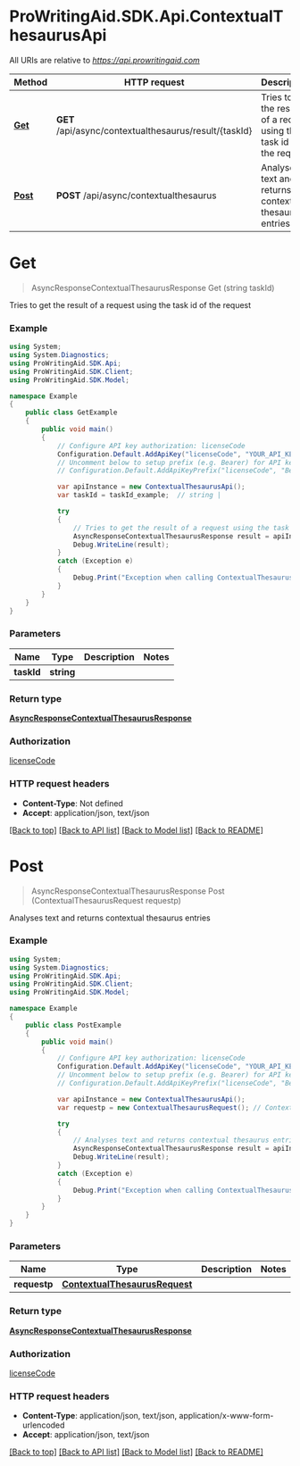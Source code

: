 # ProWritingAid.SDK.Api.ContextualThesaurusApi

All URIs are relative to *https://api.prowritingaid.com*

Method | HTTP request | Description
------------- | ------------- | -------------
[**Get**](ContextualThesaurusApi.md#get) | **GET** /api/async/contextualthesaurus/result/{taskId} | Tries to get the result of a request using the task id of the request
[**Post**](ContextualThesaurusApi.md#post) | **POST** /api/async/contextualthesaurus | Analyses text and returns contextual thesaurus entries


<a name="get"></a>
# **Get**
> AsyncResponseContextualThesaurusResponse Get (string taskId)


Tries to get the result of a request using the task id of the request

### Example
```csharp
using System;
using System.Diagnostics;
using ProWritingAid.SDK.Api;
using ProWritingAid.SDK.Client;
using ProWritingAid.SDK.Model;

namespace Example
{
    public class GetExample
    {
        public void main()
        {
            // Configure API key authorization: licenseCode
            Configuration.Default.AddApiKey("licenseCode", "YOUR_API_KEY");
            // Uncomment below to setup prefix (e.g. Bearer) for API key, if needed
            // Configuration.Default.AddApiKeyPrefix("licenseCode", "Bearer");

            var apiInstance = new ContextualThesaurusApi();
            var taskId = taskId_example;  // string | 

            try
            {
                // Tries to get the result of a request using the task id of the request
                AsyncResponseContextualThesaurusResponse result = apiInstance.Get(taskId);
                Debug.WriteLine(result);
            }
            catch (Exception e)
            {
                Debug.Print("Exception when calling ContextualThesaurusApi.Get: " + e.Message );
            }
        }
    }
}
```

### Parameters

Name | Type | Description  | Notes
------------- | ------------- | ------------- | -------------
 **taskId** | **string**|  | 

### Return type

[**AsyncResponseContextualThesaurusResponse**](AsyncResponseContextualThesaurusResponse.md)

### Authorization

[licenseCode](../README.md#licenseCode)

### HTTP request headers

 - **Content-Type**: Not defined
 - **Accept**: application/json, text/json

[[Back to top]](#) [[Back to API list]](../README.md#documentation-for-api-endpoints) [[Back to Model list]](../README.md#documentation-for-models) [[Back to README]](../README.md)

<a name="post"></a>
# **Post**
> AsyncResponseContextualThesaurusResponse Post (ContextualThesaurusRequest requestp)


Analyses text and returns contextual thesaurus entries

### Example
```csharp
using System;
using System.Diagnostics;
using ProWritingAid.SDK.Api;
using ProWritingAid.SDK.Client;
using ProWritingAid.SDK.Model;

namespace Example
{
    public class PostExample
    {
        public void main()
        {
            // Configure API key authorization: licenseCode
            Configuration.Default.AddApiKey("licenseCode", "YOUR_API_KEY");
            // Uncomment below to setup prefix (e.g. Bearer) for API key, if needed
            // Configuration.Default.AddApiKeyPrefix("licenseCode", "Bearer");

            var apiInstance = new ContextualThesaurusApi();
            var requestp = new ContextualThesaurusRequest(); // ContextualThesaurusRequest | 

            try
            {
                // Analyses text and returns contextual thesaurus entries
                AsyncResponseContextualThesaurusResponse result = apiInstance.Post(requestp);
                Debug.WriteLine(result);
            }
            catch (Exception e)
            {
                Debug.Print("Exception when calling ContextualThesaurusApi.Post: " + e.Message );
            }
        }
    }
}
```

### Parameters

Name | Type | Description  | Notes
------------- | ------------- | ------------- | -------------
 **requestp** | [**ContextualThesaurusRequest**](ContextualThesaurusRequest.md)|  | 

### Return type

[**AsyncResponseContextualThesaurusResponse**](AsyncResponseContextualThesaurusResponse.md)

### Authorization

[licenseCode](../README.md#licenseCode)

### HTTP request headers

 - **Content-Type**: application/json, text/json, application/x-www-form-urlencoded
 - **Accept**: application/json, text/json

[[Back to top]](#) [[Back to API list]](../README.md#documentation-for-api-endpoints) [[Back to Model list]](../README.md#documentation-for-models) [[Back to README]](../README.md)

